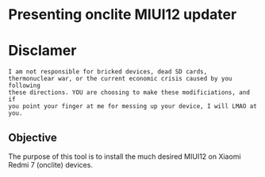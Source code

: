 # Presenting onclite MIUI12 updater




# Disclamer

```
I am not responsible for bricked devices, dead SD cards,
thermonuclear war, or the current economic crisis caused by you following
these directions. YOU are choosing to make these modificiations, and if
you point your finger at me for messing up your device, I will LMAO at you.
```

## Objective

The purpose of this tool is to install the much desired MIUI12 on Xiaomi Redmi 7 (onclite) devices.